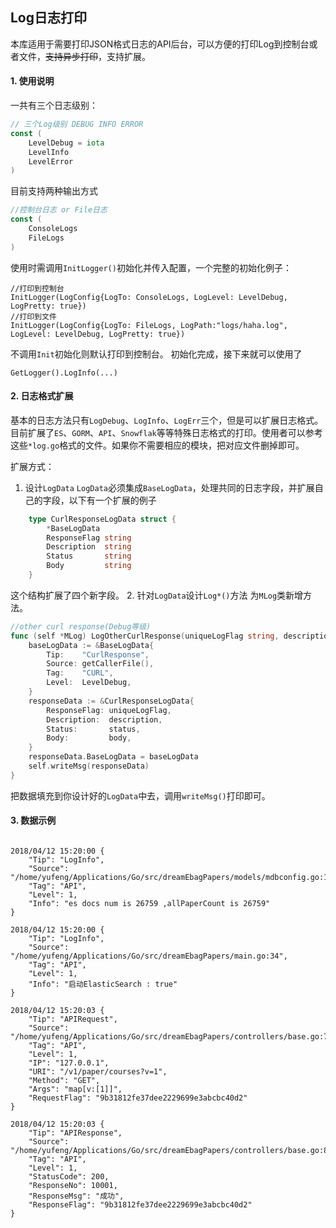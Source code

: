 Log日志打印
-------

本库适用于需要打印JSON格式日志的API后台，可以方便的打印Log到控制台或者文件，~~支持异步打印~~，支持扩展。

#### 1. 使用说明

一共有三个日志级别：
```go
// 三个Log级别 DEBUG INFO ERROR
const (
	LevelDebug = iota
	LevelInfo
	LevelError
)
```
目前支持两种输出方式
```go
//控制台日志 or File日志
const (
	ConsoleLogs
	FileLogs
)
```
使用时需调用```InitLogger()```初始化并传入配置，一个完整的初始化例子：
```
//打印到控制台
InitLogger(LogConfig{LogTo: ConsoleLogs, LogLevel: LevelDebug, LogPretty: true})
//打印到文件
InitLogger(LogConfig{LogTo: FileLogs, LogPath:"logs/haha.log", LogLevel: LevelDebug, LogPretty: true})
```
不调用`Init`初始化则默认打印到控制台。
初始化完成，接下来就可以使用了
```
GetLogger().LogInfo(...)
```

#### 2. 日志格式扩展
基本的日志方法只有`LogDebug`、`LogInfo`、`LogErr`三个，但是可以扩展日志格式。
目前扩展了`ES`、`GORM`、`API`、`Snowflak`等等特殊日志格式的打印。使用者可以参考这些`*log.go`格式的文件。如果你不需要相应的模块，把对应文件删掉即可。

扩展方式：
1. 设计`LogData`
`LogData`必须集成`BaseLogData`，处理共同的日志字段，并扩展自己的字段，以下有一个扩展的例子

```go
    type CurlResponseLogData struct {
    	*BaseLogData
    	ResponseFlag string
    	Description  string
    	Status       string
    	Body         string
    }
```
这个结构扩展了四个新字段。
2. 针对`LogData`设计`Log*()`方法
为`MLog`类新增方法。

```go
//other curl response(Debug等级)
func (self *MLog) LogOtherCurlResponse(uniqueLogFlag string, description string, body string, status string) {
	baseLogData := &BaseLogData{
		Tip:    "CurlResponse",
		Source: getCallerFile(),
		Tag:    "CURL",
		Level:  LevelDebug,
	}
	responseData := &CurlResponseLogData{
		ResponseFlag: uniqueLogFlag,
		Description:  description,
		Status:       status,
		Body:         body,
	}
	responseData.BaseLogData = baseLogData
	self.writeMsg(responseData)
}
```
把数据填充到你设计好的`LogData`中去，调用`writeMsg()`打印即可。

#### 3. 数据示例

```

2018/04/12 15:20:00 {
    "Tip": "LogInfo",
    "Source": "/home/yufeng/Applications/Go/src/dreamEbagPapers/models/mdbconfig.go:191",
    "Tag": "API",
    "Level": 1,
    "Info": "es docs num is 26759 ,allPaperCount is 26759"
}

2018/04/12 15:20:00 {
    "Tip": "LogInfo",
    "Source": "/home/yufeng/Applications/Go/src/dreamEbagPapers/main.go:34",
    "Tag": "API",
    "Level": 1,
    "Info": "启动ElasticSearch : true"
}

2018/04/12 15:20:03 {
    "Tip": "APIRequest",
    "Source": "/home/yufeng/Applications/Go/src/dreamEbagPapers/controllers/base.go:76",
    "Tag": "API",
    "Level": 1,
    "IP": "127.0.0.1",
    "URI": "/v1/paper/courses?v=1",
    "Method": "GET",
    "Args": "map[v:[1]]",
    "RequestFlag": "9b31812fe37dee2229699e3abcbc40d2"
}

2018/04/12 15:20:03 {
    "Tip": "APIResponse",
    "Source": "/home/yufeng/Applications/Go/src/dreamEbagPapers/controllers/base.go:81",
    "Tag": "API",
    "Level": 1,
    "StatusCode": 200,
    "ResponseNo": 10001,
    "ResponseMsg": "成功",
    "ResponseFlag": "9b31812fe37dee2229699e3abcbc40d2"
}

```







